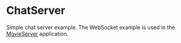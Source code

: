 # ChatServer
Simple chat server example. The WebSocket example is used in the [MovieServer](https://github.com/A-Star100/MovieServer) application.
